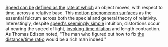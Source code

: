 
[Speed can be](1/2/3/1/3/.Speed) [defined as the](2/1/3/2/2/2/2/.Concept) [rate at which](1/1/3/2/1/2/1/3/.Rate) an object moves, with respect to time, across a relative base. This [motion phenomenon surfaces](1/1/3/2/3/2/1/1/.Surface) as the essential fulcrum across both the special and general theory of relativity. Interestingly, despite [speed's seemingly simple](1/2/3/1/3/.Speed) intuition, distortions occur at nearing the speed of light, [invoking time dilation](1/2/1/3/1/1/2/2/.Time%20Dilation) and length contraction. As Thomas Edison noted, "The man who figured out how to fix [the distance/time ratio](1/3/1/1/3/3/.Speed) would be a rich man indeed."

